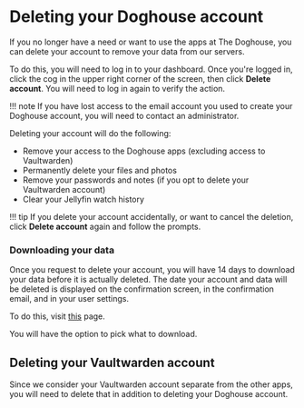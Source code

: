 # Deleting your Doghouse account

If you no longer have a need or want to use the apps at The Doghouse, you can delete your account to remove your data from our servers.

To do this, you will need to log in to your dashboard. Once you're logged in, click the cog in the upper right corner of the screen, then click **Delete account**. You will need to log in again to verify the action.

!!! note
    If you have lost access to the email account you used to create your Doghouse account, you will need to contact an administrator.

Deleting your account will do the following:

- Remove your access to the Doghouse apps (excluding access to Vaultwarden)
- Permanently delete your files and photos
- Remove your passwords and notes (if you opt to delete your Vaultwarden account)
- Clear your Jellyfin watch history

!!! tip
    If you delete your account accidentally, or want to cancel the deletion, click **Delete account** again and follow the prompts.

### Downloading your data

Once you request to delete your account, you will have 14 days to download your data before it is actually deleted. The date your account and data will be deleted is displayed on the confirmation screen, in the confirmation email, and in your user settings.

To do this, visit [this]() page.

You will have the option to pick what to download. 


## Deleting your Vaultwarden account

Since we consider your Vaultwarden account separate from the other apps, you will need to delete that in addition to deleting your Doghouse account.

